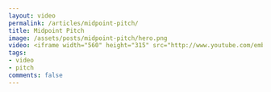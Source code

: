 ```yaml
---
layout: video
permalink: /articles/midpoint-pitch/
title: Midpoint Pitch
image: /assets/posts/midpoint-pitch/hero.png
video: <iframe width="560" height="315" src="http://www.youtube.com/embed/PLxAxMXWt6o" frameborder="0" allowfullscreen></iframe>
tags:
- video
- pitch
comments: false
---
```


<!-- <div class="hero">{% image posts/midpoint-pitch/hero.png %}</div> -->

<!-- <a href="/projects/midpoint">Midpoint</a> (Reinventing Local Hackathon at General Assembly 2012) -->
